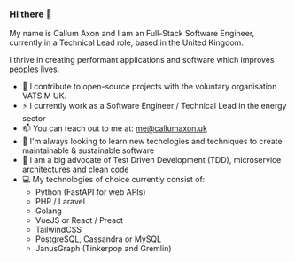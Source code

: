 ### Hi there 👋

My name is Callum Axon and I am an Full-Stack Software Engineer, currently in a Technical Lead role, based in the United Kingdom.

I thrive in creating performant applications and software which improves peoples lives. 

- 🔭 I contribute to open-source projects with the voluntary organisation VATSIM UK. 
- ⚡️ I currently work as a Software Engineer / Technical Lead in the energy sector
- 📫 You can reach out to me at: me@callumaxon.uk
- 📕 I'm always looking to learn new techologies and techniques to create maintainable & sustainable software
- 🎉 I am a big advocate of Test Driven Development (TDD), microservice architectures and clean code
- 💻 My technologies of choice currently consist of:
  - Python (FastAPI for web APIs)
  - PHP / Laravel
  - Golang
  - VueJS or React / Preact
  - TailwindCSS
  - PostgreSQL, Cassandra or MySQL
  - JanusGraph (Tinkerpop and Gremlin)

<!--
**AxonC/AxonC** is a ✨ _special_ ✨ repository because its `README.md` (this file) appears on your GitHub profile.

Here are some ideas to get you started:

- 🔭 I’m currently working on ...
- 🌱 I’m currently learning ...
- 👯 I’m looking to collaborate on ...
- 🤔 I’m looking for help with ...
- 💬 Ask me about ...
- 📫 How to reach me: ...
- 😄 Pronouns: ...
- ⚡ Fun fact: ...
-->
